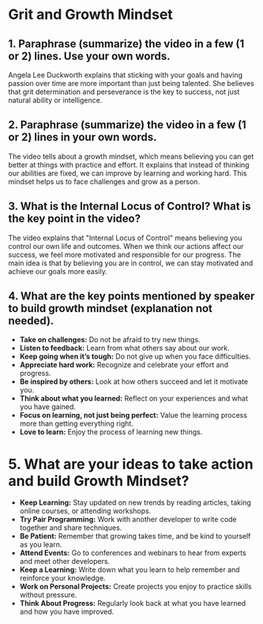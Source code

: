 # Grit and Growth Mindset
## 1. Paraphrase (summarize) the video in a few (1 or 2) lines. Use your own words.
Angela Lee Duckworth explains that sticking with your goals and having passion over time are more important than just being talented. She believes that grit determination and perseverance is the key to success, not just natural ability or intelligence.
## 2. Paraphrase (summarize) the video in a few (1 or 2) lines in your own words.
The video tells about a growth mindset, which means believing you can get better at things with practice and effort. It explains that instead of thinking our abilities are fixed, we can improve by learning and working hard. This mindset helps us to face challenges and grow as a person.
## 3. What is the Internal Locus of Control? What is the key point in the video?
The video explains that "Internal Locus of Control" means believing you control our own life and outcomes. When we think our actions affect our success, we feel more motivated and responsible for our progress. The main idea is that by believing you are in control, we can stay motivated and achieve our goals more easily.
## 4. What are the key points mentioned by speaker to build growth mindset (explanation not needed).
* **Take on challenges:** Do not be afraid to try new things.
* **Listen to feedback:** Learn from what others say about our work.
* **Keep going when it’s tough:** Do not give up when you face difficulties.
* **Appreciate hard work:** Recognize and celebrate your effort and progress.
* **Be inspired by others:** Look at how others succeed and let it motivate you.
* **Think about what you learned:** Reflect on your experiences and what you have gained.
* **Focus on learning, not just being perfect:** Value the learning process more than getting everything right.
* **Love to learn:** Enjoy the process of learning new things.
# 5. What are your ideas to take action and build Growth Mindset?
* **Keep Learning:** Stay updated on new trends by reading articles, taking online courses, or attending workshops.
* **Try Pair Programming:** Work with another developer to write code together and share techniques.
* **Be Patient:** Remember that growing takes time, and be kind to yourself as you learn.
* **Attend Events:** Go to conferences and webinars to hear from experts and meet other developers.
* **Keep a Learning:** Write down what you learn to help remember and reinforce your knowledge.
* **Work on Personal Projects:** Create projects you enjoy to practice skills without pressure.
* **Think About Progress:** Regularly look back at what you have learned and how you have improved.

